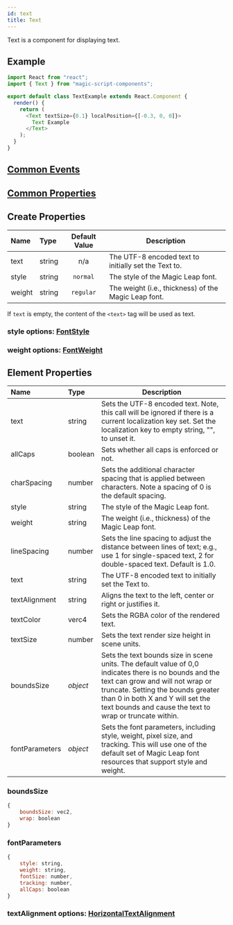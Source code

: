 ```yaml
---
id: text
title: Text
---
```


Text is a component for displaying text.

## Example

```javascript
import React from "react";
import { Text } from "magic-script-components";

export default class TextExample extends React.Component {
  render() {
    return (
      <Text textSize={0.1} localPosition={[-0.3, 0, 0]}>
        Text Example
      </Text>
    );
  }
}
```

## [Common Events](../types/Events.md)

## [Common Properties](../types/Properties.md)

## Create Properties

| Name   | Type   | Default Value | Description |
| :----- | :----- | :-----------: | ----------- |
| text   | string |      n/a      | The UTF-8 encoded text to initially set the Text to. |
| style  | string |   `normal`    | The style of the Magic Leap font. |
| weight | string |   `regular`   | The weight (i.e., thickness) of the Magic Leap font. |

If `text` is empty, the content of the `<text>` tag will be used as text.

### style options: [FontStyle](../types/FontStyle.md)
### weight options: [FontWeight](../types/FontWeight.md)

## Element Properties

| Name           | Type     | Description |
| :------------- | :------- | ----------- |
| text           | string   | Sets the UTF-8 encoded text. Note, this call will be ignored if there is a current localization key set. Set the localization key to empty string, "", to unset it. |
| allCaps        | boolean  | Sets whether all caps is enforced or not. |
| charSpacing    | number   | Sets the additional character spacing that is applied between characters. Note a spacing of 0 is the default spacing. |
| style          | string   | The style of the Magic Leap font. |
| weight         | string   | The weight (i.e., thickness) of the Magic Leap font. |
| lineSpacing    | number   | Sets the line spacing to adjust the distance between lines of text; e.g., use 1 for single-spaced text, 2 for double-spaced text. Default is 1.0. |
| text           | string   | The UTF-8 encoded text to initially set the Text to. |
| textAlignment  | string   | Aligns the text to the left, center or right or justifies it. |
| textColor      | verc4    | Sets the RGBA color of the rendered text. |
| textSize       | number   | Sets the text render size height in scene units. |
| boundsSize     | _object_ | Sets the text bounds size in scene units. The default value of 0,0 indicates there is no bounds and the text can grow and will not wrap or truncate. Setting the bounds greater than 0 in both X and Y will set the text bounds and cause the text to wrap or truncate within. |
| fontParameters | _object_ | Sets the font parameters, including style, weight, pixel size, and tracking. This will use one of the default set of Magic Leap font resources that support style and weight. |

### boundsSize

```javascript
{
    boundsSize: vec2,
    wrap: boolean
}
```

### fontParameters

```javascript
{
    style: string,
    weight: string,
    fontSize: number,
    tracking: number,
    allCaps: boolean
}
```

### textAlignment options: [HorizontalTextAlignment](../types/HorizontalTextAlignment.md)
